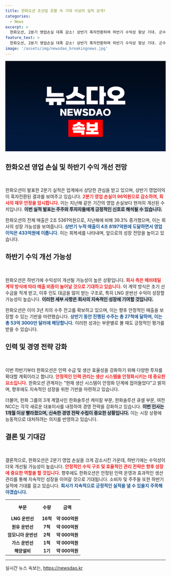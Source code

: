 ```yaml
---
title: 한화오션 조선업 호황 속 기대 이상의 실적 공개!
categories:
  - News
excerpt: >
  한화오션, 2분기 영업손실 대폭 감소! 상반기 흑자전환하며 하반기 수익성 향상 기대. 군수지원함 수주로 방산 사업 강화. 3개 계열사 대표이사 내정으로 전략적 경영 확대! 클릭해서 자세한 소식 확인하세요!
feature_text: >
  한화오션, 2분기 영업손실 대폭 감소! 상반기 흑자전환하며 하반기 수익성 향상 기대. 군수지원함 수주로 방산 사업 강화. 3개 계열사 대표이사 내정으로 전략적 경영 확대! 클릭해서 자세한 소식 확인하세요!
image: '/assets/img/newsdao_breakingnews.jpg'
---
```


<p><img src="/assets/img/newsdao_breakingnews.jpg" alt="bookingtag 속보" /></p>

<h2 data-ke-size="size26">한화오션 영업 손실 및 하반기 수익 개선 전망</h2>

<p data-ke-size="size16">&nbsp;</p>

<p>한화오션이 발표한 2분기 실적은 업계에서 상당한 관심을 받고 있으며, 상반기 영업이익이 흑자전환된 결과를 보여주고 있습니다. <b><span style="color: #ee2323;">2분기 영업 손실이 96억원으로 감소하여, 회사의 재무 안정을 암시합니다.</span></b> 이는 지난해 같은 기간의 영업 손실보다 현저히 개선된 수치입니다. <b><span style="background-color: #21538527;">이번 실적 발표는 주주와 투자자들에게 긍정적인 신호로 해석될 수 있습니다.</span></b> </p>

<p>한화오션의 전체 매출은 2조 5361억원으로, 지난해에 비해 39.3% 증가했으며, 이는 회사의 성장 가능성을 보여줍니다. <b><span style="color: #1a5490;">상반기 누적 매출이 4조 8197억원에 도달하면서 영업이익은 433억원에 이릅니다.</span></b> 이는 회복세를 나타내며, 앞으로의 성장 전망을 높이고 있습니다. </p>

<h2 data-ke-size="size26">하반기 수익 개선 가능성</h2>

<p data-ke-size="size16">&nbsp;</p>

<p>한화오션은 하반기에 수익성이 개선될 가능성이 높은 상황입니다. <b><span style="color: #ee2323;">회사 측은 헤비테일 계약 방식에 따라 매출 비중이 늘어날 것으로 기대하고 있습니다.</span></b> 이 계약 방식은 초기 선수금을 적게 받고, 이후 인도 대금을 많이 받는 구조로, 특히 LNG 운반선 수익이 성장할 가능성이 높습니다. <b><span style="background-color: #21538527;">이러한 세부 사항은 회사의 지속적인 성장에 기여할 것입니다.</span></b> </p>

<p>한화오션은 이미 3년 치의 수주 잔고를 확보하고 있으며, 이는 향후 안정적인 매출을 보장할 수 있는 기반을 마련했습니다. <b><span style="color: #1a5490;">상반기 동안 진행된 수주는 총 27척에 달하며, 이는 총 53억 3000만 달러에 해당합니다.</span></b> 이러한 성과는 부문별로 볼 때도 긍정적인 평가를 받을 수 있습니다.</p>

<h2 data-ke-size="size26">인력 및 경영 전략 강화</h2>

<p data-ke-size="size16">&nbsp;</p>

<p>이번 하반기부터 한화오션은 인력 수급 및 생산 효율성을 강화하기 위해 다양한 투자를 확대할 계획이라고 합니다. <b><span style="color: #ee2323;">안정적인 인력 관리는 생산 시스템을 안정화시키는 데 중요한 요소입니다.</span></b> 한화오션 관계자는 "현재 생산 시스템이 안정화 단계에 접어들었다"고 밝히며, 향후에도 지속적인 성장을 위한 기반을 마련하고 있습니다. </p>

<p>더불어, 한화 그룹의 3개 계열사인 한화솔루션 케미칼 부문, 한화솔루션 큐셀 부문, 여천NCC는 각각 새로운 대표이사를 내정하여 경영 전략을 강화하고 있습니다. <b><span style="background-color: #21538527;">이번 인사는 1개월 이상 빨라졌으며, 신속한 경영 전략 수립이 중요한 상황입니다.</span></b> 이는 시장 상황에 능동적으로 대처하려는 의지를 반영하고 있습니다.</p>

<h2 data-ke-size="size26">결론 및 기대감</h2>

<p data-ke-size="size16">&nbsp;</p>

<p>결론적으로, 한화오션은 2분기 영업 손실을 크게 감소시킨 가운데, 하반기에는 수익성이 더욱 개선될 가능성이 높습니다. <b><span style="color: #ee2323;">안정적인 수익 구조 및 효율적인 관리 전략은 향후 성장에 중요한 역할을 할 것입니다.</span></b> 향후에도 한화오션은 안정된 인력 운영과 효과적인 생산 관리를 통해 지속적인 성장을 이어갈 것으로 기대됩니다. 소비자 및 주주들 또한 하반기 실적에 기대를 걸고 있습니다. <b><span style="color: #1a5490;">회사가 지속적으로 긍정적인 실적을 낼 수 있을지 주목해야겠습니다.</span></b> </p>

<p data-ke-size="size16"></p>

<table style="width: 100%;">
  <tr>
    <th style="text-align: center; height: 40px;">부문</th>
    <th style="text-align: center; height: 40px;">수량</th>
    <th style="text-align: center; height: 40px;">금액</th>
  </tr>
  <tr>
    <td style="text-align: center; height: 17px;"><b>LNG 운반선</b></td>
    <td style="text-align: center; height: 17px;"><b>16척</b></td>
    <td style="text-align: center; height: 17px;"><b>약 000억원</b></td>
  </tr>
  <tr>
    <td style="text-align: center; height: 17px;"><b>원유 운반선</b></td>
    <td style="text-align: center; height: 17px;"><b>7척</b></td>
    <td style="text-align: center; height: 17px;"><b>약 000억원</b></td>
  </tr>
  <tr>
    <td style="text-align: center; height: 17px;"><b>암모니아 운반선</b></td>
    <td style="text-align: center; height: 17px;"><b>2척</b></td>
    <td style="text-align: center; height: 17px;"><b>약 000억원</b></td>
  </tr>
  <tr>
    <td style="text-align: center; height: 17px;"><b>가스 운반선</b></td>
    <td style="text-align: center; height: 17px;"><b>1척</b></td>
    <td style="text-align: center; height: 17px;"><b>약 000억원</b></td>
  </tr>
  <tr>
    <td style="text-align: center; height: 17px;"><b>해양설비</b></td>
    <td style="text-align: center; height: 17px;"><b>1기</b></td>
    <td style="text-align: center; height: 17px;"><b>약 000억원</b></td>
  </tr>
</table>

<p data-ke-size="size16"></p>

<hr />
실시간 뉴스 속보는, <a href="https://newsdao.kr" rel="dofollow">https://newsdao.kr</a>


